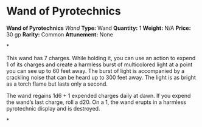 # Wand of Pyrotechnics

**Wand of Pyrotechnics**
_Wand_
**Type:** Wand
**Quantity:** 1
**Weight:** N/A
**Price:** 30 gp
**Rarity:** Common
**Attunement:** None

*<p class="Core-Styles_Core-Body">This wand has 7 charges. While holding it, you can use an action to expend 1 of its charges and create a harmless burst of multicolored light at a point you can see up to 60 feet away. The burst of light is accompanied by a crackling noise that can be heard up to 300 feet away. The light is as bright as a torch flame but lasts only<span class="No-Break"> a second.</span></p>
<p class="Core-Styles_Core-Body">The wand regains 1d6 + 1 expended charges daily at dawn. If you expend the wand’s last charge, roll a d20. On a 1, the wand erupts in a harmless pyrotechnic display and is <span class="No-Break">destroyed.</span></p>*